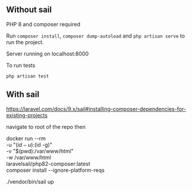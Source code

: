 ## Without sail

PHP 8 and composer required

Run `composer install`,  `composer dump-autoload` and `php artisan serve` to run the project.

Server running on localhost:8000

To run tests

`php artisan test`

## With sail

https://laravel.com/docs/9.x/sail#installing-composer-dependencies-for-existing-projects


navigate to root of the repo then

docker run --rm \
    -u "$(id -u):$(id -g)" \
    -v "$(pwd):/var/www/html" \
    -w /var/www/html \
    laravelsail/php82-composer:latest \
    composer install --ignore-platform-reqs

./vendor/bin/sail up